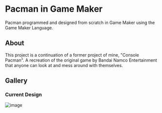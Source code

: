 # Pacman in Game Maker

Pacman programmed and designed from scratch in Game Maker using the Game Maker Language.

## About

This project is a continuation of a former project of mine, "Console Pacman". A recreation of the original game by Bandai Namco Entertainment that anyone can look at and mess around with themselves.

## Gallery

### Current Design

![image](https://cdn.discordapp.com/attachments/861664588810158140/870988777865232394/unknown.png)
